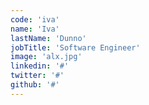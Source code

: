 ```yaml
---
code: 'iva'
name: 'Iva'
lastName: 'Dunno'
jobTitle: 'Software Engineer'
image: 'alx.jpg'
linkedin: '#'
twitter: '#'
github: '#'
---
```

